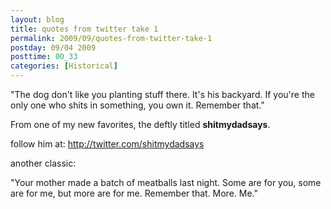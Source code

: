 ```yaml
---
layout: blog
title: quotes from twitter take 1
permalink: 2009/09/quotes-from-twitter-take-1
postday: 09/04 2009
posttime: 00_33
categories: [Historical]
---
```


<p>"The dog don't like you planting stuff there. It's his backyard. If you're the only one who shits in something, you own it. Remember that."</p>
<p>From one of my new favorites, the deftly titled <b>shitmydadsays</b>.</p>
<p>follow him at: <a href="http://twitter.com/shitmydadsays" title="http://twitter.com/shitmydadsays">http://twitter.com/shitmydadsays</a></p>
<p>another classic:</p>
<p>"Your mother made a batch of meatballs last night. Some are for you, some are for me, but more are for me. Remember that. More. Me."</p>
